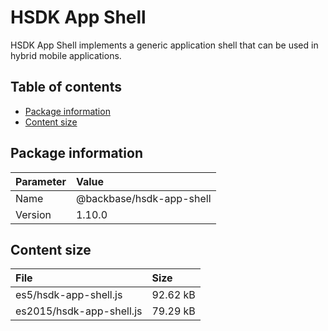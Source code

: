 # HSDK App Shell
HSDK App Shell implements a generic application shell that can be used in hybrid mobile applications.

## Table of contents
* [Package information](#package-information)
* [Content size](#package-content-size)


<a name="package-information"></a>
## Package information
| Parameter                    | Value                          |
|:-----------------------------|:-------------------------------|
| Name                         | @backbase/hsdk-app-shell       |
| Version                      | 1.10.0                         |


<a name="package-content-size"></a>
## Content size
| File                         | Size                 |
|:-----------------------------|:---------------------|
| es5/hsdk-app-shell.js        | 92.62 kB             |
| es2015/hsdk-app-shell.js     | 79.29 kB             |

